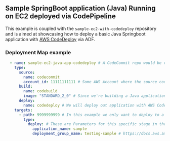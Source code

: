 ## Sample SpringBoot application (Java) Running on EC2 deployed via CodePipeline

This example is coupled with the `sample-ec2-with-codedeploy` repository and is aimed at showcasing how to deploy a basic Java Springboot application with [AWS CodeDeploy](https://docs.aws.amazon.com/codedeploy/latest/userguide/welcome.html) via ADF.

### Deployment Map example

```yaml
  - name: sample-ec2-java-app-codedeploy # A CodeCommit repo would be created automatically on the source account if it did not exist with this name, granted you are using CodeCommit as a source below.
    type:
      source:
        name: codecommit
        account_id: 11111111111 # Some AWS Account where the source code for this Java app would live
      build:
        name: codebuild
        image: "STANDARD_2_0" # Since we're building a Java application here we want to use STANDARD_2_0 (Ubuntu) as our base CodeBuild Image, that way we can tell it to have Java ready for us so we can build, compile and test our application.
      deploy:
        name: codedeploy # We will deploy out application with AWS CodeDeploy.
    targets:
      - path: 9999999999 # In this example we only want to deploy to a single AWS Account, so we include its account ID here.
        type:
          deploy: # These are Parameters for this specific stage in the pipeline, CodeDeploy needs to know which application and deployment group it should use to deploy. These resources would typically be deployed in a different stack as they are more part of the infrastructure to support the application as opposed to the application itself.
            application_name: sample
            deployment_group_name: testing-sample # https://docs.aws.amazon.com/codedeploy/latest/userguide/deployment-groups.html
```
